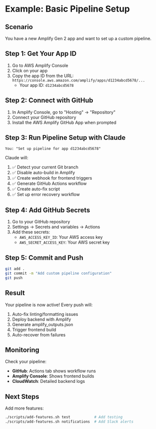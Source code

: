 # Example: Basic Pipeline Setup

## Scenario
You have a new Amplify Gen 2 app and want to set up a custom pipeline.

## Step 1: Get Your App ID

1. Go to AWS Amplify Console
2. Click on your app
3. Copy the app ID from the URL: `https://console.aws.amazon.com/amplify/apps/d1234abcd5678/...`
   - Your app ID: `d1234abcd5678`

## Step 2: Connect with GitHub

1. In Amplify Console, go to "Hosting" → "Repository"
2. Connect your GitHub repository
3. Install the AWS Amplify GitHub App when prompted

## Step 3: Run Pipeline Setup with Claude

```
You: "Set up pipeline for app d1234abcd5678"
```

Claude will:
1. ✅ Detect your current Git branch
2. ✅ Disable auto-build in Amplify
3. ✅ Create webhook for frontend triggers
4. ✅ Generate GitHub Actions workflow
5. ✅ Create auto-fix script
6. ✅ Set up error recovery workflow

## Step 4: Add GitHub Secrets

1. Go to your GitHub repository
2. Settings → Secrets and variables → Actions
3. Add these secrets:
   - `AWS_ACCESS_KEY_ID`: Your AWS access key
   - `AWS_SECRET_ACCESS_KEY`: Your AWS secret key

## Step 5: Commit and Push

```bash
git add .
git commit -m "Add custom pipeline configuration"
git push
```

## Result

Your pipeline is now active! Every push will:
1. Auto-fix linting/formatting issues
2. Deploy backend with Amplify
3. Generate amplify_outputs.json
4. Trigger frontend build
5. Auto-recover from failures

## Monitoring

Check your pipeline:
- **GitHub**: Actions tab shows workflow runs
- **Amplify Console**: Shows frontend builds
- **CloudWatch**: Detailed backend logs

## Next Steps

Add more features:
```bash
./scripts/add-features.sh test           # Add testing
./scripts/add-features.sh notifications  # Add Slack alerts
```